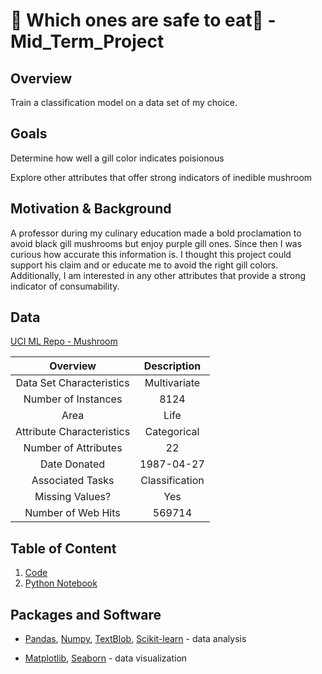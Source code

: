 # :mushroom: Which ones are safe to eat:mushroom:  - Mid_Term_Project 

## Overview

Train a classification model on a data set of my choice.

## Goals

Determine how well a gill color indicates poisionous

Explore other attributes that offer strong indicators of inedible mushroom

## Motivation & Background

A professor during my culinary education made a bold proclamation to avoid black gill mushrooms but enjoy purple gill ones. Since then I was curious how accurate this information is. I thought this project could support his claim and or educate me to avoid the right gill colors. Additionally, I am interested in any other attributes that provide a strong indicator of consumability.

## Data

[UCI ML Repo - Mushroom](https://archive.ics.uci.edu/ml/machine-learning-databases/mushroom/agaricus-lepiota.data)

| Overview | Description |
| :---: | :---: |
| Data Set Characteristics | Multivariate |
| Number of Instances | 8124 |
| Area | Life |
| Attribute Characteristics | Categorical |
| Number of Attributes | 22 |
| Date Donated | 1987-04-27|
| Associated Tasks | Classification |
| Missing Values? | Yes |
| Number of Web Hits | 569714 |


## Table of Content

1. [Code](https://github.com/tvanwer1/Mid_Term_Project/tree/main/Technical%20Notebook)
2. [Python Notebook](https://github.com/tvanwer1/Mid_Term_Project/blob/main/Technical%20Notebook/Mushroom_Final.ipynb)



## Packages and Software

+ [Pandas](https://pandas.pydata.org/), [Numpy](https://numpy.org/), [TextBlob](https://textblob.readthedocs.io/en/dev/install.html), [Scikit-learn](https://scikit-learn.org/stable/index.html) - data analysis
	
+ [Matplotlib](https://matplotlib.org/), [Seaborn](https://seaborn.pydata.org/ ) - data visualization
